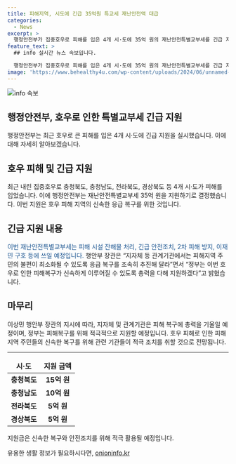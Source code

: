 ```yaml
---
title: 피해지역, 시도에 긴급 35억원 특교세 재난안전액 대급 
categories:
  - News
excerpt: >
  행정안전부가 집중호우로 피해를 입은 4개 시·도에 35억 원의 재난안전특별교부세를 긴급 지원한다. 충북, 충남, 전북, 경북 등 피해를 입은 지역의 신속한 응급 복구를 위한 조치로, 교부된 예산은 피해 시설 잔해물 처리와 이재민 구호 등에 사용될 예정이다. 이에 행안부 장관은 피해 지역 주민의 불편을 최소화하기 위해 응급 복구를 촉구하며, 정부는 피해복구를 위해 총력을 다할 것이라 밝혔다. (출처: 정책브리핑)
feature_text: >
  ## info 실시간 뉴스 속보입니다.

  행정안전부가 집중호우로 피해를 입은 4개 시·도에 35억 원의 재난안전특별교부세를 긴급 지원한다. 충북, 충남, 전북, 경북 등 피해를 입은 지역의 신속한 응급 복구를 위한 조치로, 교부된 예산은 피해 시설 잔해물 처리와 이재민 구호 등에 사용될 예정이다. 이에 행안부 장관은 피해 지역 주민의 불편을 최소화하기 위해 응급 복구를 촉구하며, 정부는 피해복구를 위해 총력을 다할 것이라 밝혔다. (출처: 정책브리핑)
image: 'https://www.behealthy4u.com/wp-content/uploads/2024/06/unnamed-file.png'
---
```


<p><img src="https://www.behealthy4u.com/wp-content/uploads/2024/06/unnamed-file.png" alt="info 속보" /></p>

<h2>행정안전부, 호우로 인한 특별교부세 긴급 지원</h2>

<p data-ke-size="size16">행정안전부는 최근 호우로 큰 피해를 입은 4개 시·도에 긴급 지원을 실시했습니다. 이에 대해 자세히 알아보겠습니다.</p>

<h2 data-ke-size="size26">호우 피해 및 긴급 지원</h2>

<p>최근 내린 집중호우로 충청북도, 충청남도, 전라북도, 경상북도 등 4개 시·도가 피해를 입었습니다. 이에 행정안전부는 재난안전특별교부세 35억 원을 지원하기로 결정했습니다. 이번 지원은 호우 피해 지역의 신속한 응급 복구를 위한 것입니다.</p>

<h2>긴급 지원 내용</h2>

<p><span style="color: #1a5490;">이번 재난안전특별교부세는 피해 시설 잔해물 처리, 긴급 안전조치, 2차 피해 방지, 이재민 구호 등에 쓰일 예정입니다.</span> 행안부 장관은 “지자체 등 관계기관에서는 피해지역 주민의 불편이 최소화될 수 있도록 응급 복구를 조속히 추진해 달라”면서 “정부는 이번 호우로 인한 피해복구가 신속하게 이루어질 수 있도록 총력을 다해 지원하겠다”고 밝혔습니다.</p>

<h2>마무리</h2>

<p>이상민 행안부 장관의 지시에 따라, 지자체 및 관계기관은 피해 복구에 총력을 기울일 예정이며, 정부는 피해복구를 위해 적극적으로 지원할 예정입니다. 호우 피해로 인한 피해지역 주민들의 신속한 복구를 위해 관련 기관들이 적극 조치를 취할 것으로 전망됩니다.</p>

<hr>

<table>
<thead>
<tr>
<td style="text-align: center; height: 17px;"><b>시·도</b></td>
<td style="text-align: center; height: 17px;"><b>지원 금액</b></td>
</tr>
</thead>
<tbody>
<tr>
<td style="text-align: center; height: 17px;"><b>충청북도</b></td>
<td style="text-align: center; height: 17px;"><b>15억 원</b></td>
</tr>
<tr>
<td style="text-align: center; height: 17px;"><b>충청남도</b></td>
<td style="text-align: center; height: 17px;"><b>10억 원</b></td>
</tr>
<tr>
<td style="text-align: center; height: 17px;"><b>전라북도</b></td>
<td style="text-align: center; height: 17px;"><b>5억 원</b></td>
</tr>
<tr>
<td style="text-align: center; height: 17px;"><b>경상북도</b></td>
<td style="text-align: center; height: 17px;"><b>5억 원</b></td>
</tr>
</tbody>
</table>

<p>지원금은 신속한 복구와 안전조치를 위해 적극 활용될 예정입니다.</p>
유용한 생활 정보가 필요하시다면, <a href="https://onioninfo.kr" rel="dofollow">onioninfo.kr</a>


